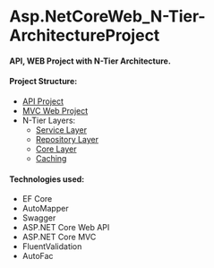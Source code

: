 # Asp.NetCoreWeb_N-Tier-ArchitectureProject

#### API, WEB Project with N-Tier Architecture.

#### Project Structure:
- <a href="https://github.com/Murad04/Asp.NetCoreWeb_N-Tier-ArchitectureProject/tree/master/Asp.NetCoreWeb_N-Tier-ArchitectureProject.API"> API Project </a>
- <a href="https://github.com/Murad04/Asp.NetCoreWeb_N-Tier-ArchitectureProject/tree/master/Asp.NetCoreWeb_N-Tier-ArchitectureProject.WEB"> MVC Web Project </a>
- N-Tier Layers:
  - <a href="https://github.com/Murad04/Asp.NetCoreWeb_N-Tier-ArchitectureProject/tree/master/Asp.NetCoreWeb_N-Tier-ArchitectureProject.Service"> Service Layer </a>
  - <a href="https://github.com/Murad04/Asp.NetCoreWeb_N-Tier-ArchitectureProject/tree/master/Asp.NetCoreWeb_N-Tier-ArchitectureProject.Repositories"> Repository Layer </a>
  - <a href="https://github.com/Murad04/Asp.NetCoreWeb_N-Tier-ArchitectureProject/tree/master/Asp.NetCoreWeb_N-Tier-ArchitectureProject"> Core Layer </a>
  - <a href="https://github.com/Murad04/Asp.NetCoreWeb_N-Tier-ArchitectureProject/tree/master/Asp.NetCoreWeb_N-Tier-ArchitectureProject.Caching"> Caching </a>
  
  
#### Technologies used:
- EF Core
- AutoMapper
- Swagger
- ASP.NET Core Web API
- ASP.NET Core MVC
- FluentValidation
- AutoFac

